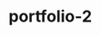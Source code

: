 # portfolio-2<!doctype html>
<html>
	<head>
	<style>
		.sidenav{
			padding-top: 16px;
		}
		.row{
			padding: 30px;
		}

	</style>
</head>

<body>
	<div class="sidenav">
		<a>Home</a>
		<a>Self-branding</a>
		<a>Poster</a>
		<a>Pakage</a>
		<a>Adverisement</a>
	</div>
	<div>
		<h1>Portfolio</h1>
		<p>visual communication design</p>
	</div>
	<div class="row">
		<div class="column">
			<img src="img/self_BI01.jpg" style="width: 100%">
			<img src="img/self_BI.jpg" style="width: 100%">
		</div>
		<div class="column">
			<img src="img/self_BI01.jpg" style="width: 100%">
			<img src="img/self_BI.jpg" style="width: 100%">
		</div>
	</div>

</body></html>
